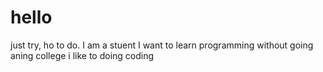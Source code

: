 # hello
just try, ho to do.
I am a stuent
I want to learn programming without going aning college 
i like to doing coding 
